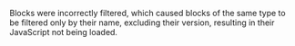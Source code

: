 Blocks were incorrectly filtered, which caused blocks of the same type to be filtered only by their
name, excluding their version, resulting in their JavaScript not being loaded.
